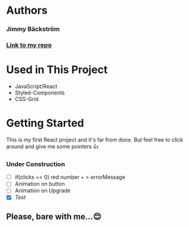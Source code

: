 # Authors
### Jimmy Bäckström
### [Link to my repo](https://github.com/wongprom/React-IncrementalGame-Fill_Me_Up)

# Used in This Project
* JavaScript/React
* Styled-Components
* CSS-Grid

# Getting Started
This is my first React project and it's far from done. But feel free to click around and give me some pointers :+1:

### Under Construction
- [ ] if(clicks =< 0) red number + > errorMessage
- [ ] Animation on button
- [ ] Animation on Upgrade
- [x] *Test*

## Please, bare with me...:blush: